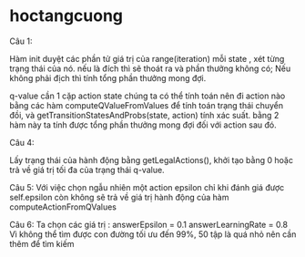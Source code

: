 # hoctangcuong
Câu 1: 

Hàm init duyệt các phần tử giá trị của range(iteration)
mỗi state , xét từng trạng thái của nó. nếu là đích thì sẽ thoát ra và phần thưởng không có;
Nếu không phải địch thì tính tổng phần thưởng mong đợi.

 q-value  cần 1 cặp action state chúng ta có thể tính toán nên đi action nào bằng các hàm computeQValueFromValues để tính toán trạng thái chuyển đồi, và getTransitionStatesAndProbs(state, action) tính xác suất. bằng 2 hàm này ta tính được tổng phần thưởng mong đợi đối với action sau đó.

 Câu 4: 

 Lấy trạng thái của hành động bằng getLegalActions(), khởi tạo bằng 0 hoặc trả về giá trị tối đa của trạng thái q-value.
 
 Câu 5: 
 Với việc chọn ngẫu nhiên một action epsilon chỉ khi đánh giá được self.epsilon còn không sẽ trả về giá trị hành động của hàm computeActionFromQValues
 
 Câu 6:
 Ta chọn các giá trị : answerEpsilon = 0.1 answerLearningRate = 0.8 Vì không thể tìm được con đường tối ưu đến 99%, 50 tập là quá nhỏ nên cần thêm để tìm kiếm
